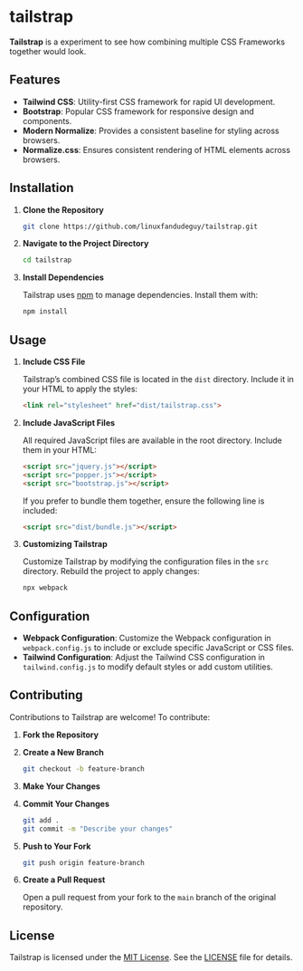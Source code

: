 
# tailstrap

**Tailstrap** is a experiment to see how  combining multiple CSS Frameworks together would look.

## Features

- **Tailwind CSS**: Utility-first CSS framework for rapid UI development.
- **Bootstrap**: Popular CSS framework for responsive design and components.
- **Modern Normalize**: Provides a consistent baseline for styling across browsers.
- **Normalize.css**: Ensures consistent rendering of HTML elements across browsers.

## Installation

1. **Clone the Repository**

   ```bash
   git clone https://github.com/linuxfandudeguy/tailstrap.git
   ```

2. **Navigate to the Project Directory**

   ```bash
   cd tailstrap
   ```

3. **Install Dependencies**

   Tailstrap uses [npm](https://www.npmjs.com/) to manage dependencies. Install them with:

   ```bash
   npm install
   ```

## Usage

1. **Include CSS File**

   Tailstrap’s combined CSS file is located in the `dist` directory. Include it in your HTML to apply the styles:

   ```html
   <link rel="stylesheet" href="dist/tailstrap.css">
   ```

2. **Include JavaScript Files**

   All required JavaScript files are available in the root directory. Include them in your HTML:

   ```html
   <script src="jquery.js"></script>
   <script src="popper.js"></script>
   <script src="bootstrap.js"></script>
   ```

   If you prefer to bundle them together, ensure the following line is included:

   ```html
   <script src="dist/bundle.js"></script>
   ```

3. **Customizing Tailstrap**

   Customize Tailstrap by modifying the configuration files in the `src` directory. Rebuild the project to apply changes:

   ```bash
   npx webpack
   ```

## Configuration

- **Webpack Configuration**: Customize the Webpack configuration in `webpack.config.js` to include or exclude specific JavaScript or CSS files.
- **Tailwind Configuration**: Adjust the Tailwind CSS configuration in `tailwind.config.js` to modify default styles or add custom utilities.

## Contributing

Contributions to Tailstrap are welcome! To contribute:

1. **Fork the Repository**
2. **Create a New Branch**

   ```bash
   git checkout -b feature-branch
   ```

3. **Make Your Changes**
4. **Commit Your Changes**

   ```bash
   git add .
   git commit -m "Describe your changes"
   ```

5. **Push to Your Fork**

   ```bash
   git push origin feature-branch
   ```

6. **Create a Pull Request**

   Open a pull request from your fork to the `main` branch of the original repository.

## License

Tailstrap is licensed under the [MIT License](https://opensource.org/licenses/MIT). See the [LICENSE](LICENSE) file for details.


